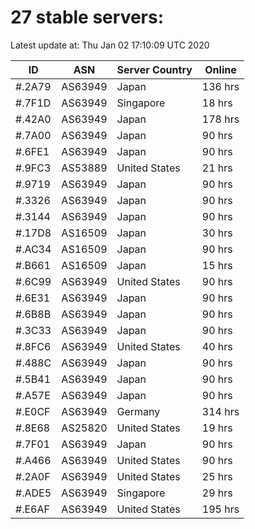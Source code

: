 # 27 stable servers:

Latest update at: Thu Jan 02 17:10:09 UTC 2020

| ID | ASN | Server Country | Online |
| -- | --- | -------------- | ------ |
| #.2A79 | AS63949 | Japan | 136 hrs |
| #.7F1D | AS63949 | Singapore | 18 hrs |
| #.42A0 | AS63949 | Japan | 178 hrs |
| #.7A00 | AS63949 | Japan | 90 hrs |
| #.6FE1 | AS63949 | Japan | 90 hrs |
| #.9FC3 | AS53889 | United States | 21 hrs |
| #.9719 | AS63949 | Japan | 90 hrs |
| #.3326 | AS63949 | Japan | 90 hrs |
| #.3144 | AS63949 | Japan | 90 hrs |
| #.17D8 | AS16509 | Japan | 30 hrs |
| #.AC34 | AS16509 | Japan | 90 hrs |
| #.B661 | AS16509 | Japan | 15 hrs |
| #.6C99 | AS63949 | United States | 90 hrs |
| #.6E31 | AS63949 | Japan | 90 hrs |
| #.6B8B | AS63949 | Japan | 90 hrs |
| #.3C33 | AS63949 | Japan | 90 hrs |
| #.8FC6 | AS63949 | United States | 40 hrs |
| #.488C | AS63949 | Japan | 90 hrs |
| #.5B41 | AS63949 | Japan | 90 hrs |
| #.A57E | AS63949 | Japan | 90 hrs |
| #.E0CF | AS63949 | Germany | 314 hrs |
| #.8E68 | AS25820 | United States | 19 hrs |
| #.7F01 | AS63949 | Japan | 90 hrs |
| #.A466 | AS63949 | United States | 90 hrs |
| #.2A0F | AS63949 | United States | 25 hrs |
| #.ADE5 | AS63949 | Singapore | 29 hrs |
| #.E6AF | AS63949 | United States | 195 hrs |

